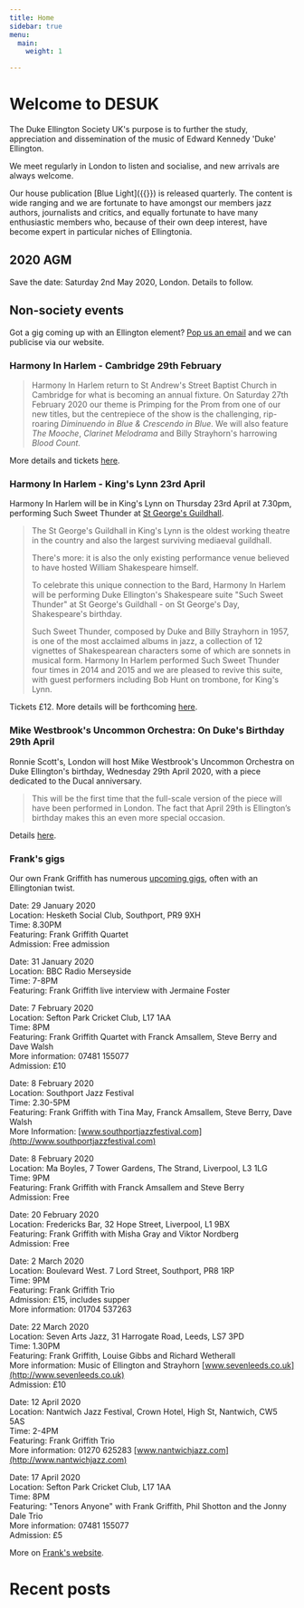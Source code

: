 ```yaml
---
title: Home
sidebar: true
menu:
  main:
    weight: 1

---
```

# Welcome to DESUK

The Duke Ellington Society UK's purpose is to further the study, appreciation and dissemination of the music of Edward Kennedy 'Duke' Ellington.

We meet regularly in London to listen and socialise, and new arrivals are always welcome.

Our house publication [Blue Light]({{<relref blue_light>}}) is released quarterly. The content is wide ranging and we are fortunate to have amongst our members jazz authors, journalists and critics, and equally fortunate to have many enthusiastic members who, because of their own deep interest, have become expert in particular niches of Ellingtonia.

<!--
## Next meeting

... will be in 2020! Happy New Year from us and watch this space.
-->

## 2020 AGM

Save the date: Saturday 2nd May 2020, London. Details to follow.

## Non-society events

Got a gig coming up with an Ellington element? <a href="mailto:desuk@dukeellington.org.uk">Pop us an email</a> and we can publicise via our website.

### Harmony In Harlem - Cambridge 29th February

> Harmony In Harlem return to St Andrew's Street Baptist Church in Cambridge for what is becoming an annual fixture. On Saturday 27th February 2020 our theme is Primping for the Prom from one of our new titles, but the centrepiece of the show is the challenging, rip-roaring *Diminuendo in Blue & Crescendo in Blue*. We will also feature *The Mooche*, *Clarinet Melodrama* and Billy Strayhorn's harrowing *Blood Count.*

More details and tickets [here](http://www.harmonyinharlem.co.uk).

### Harmony In Harlem - King's Lynn 23rd April

Harmony In Harlem will be in King's Lynn on Thursday 23rd April at 7.30pm, performing Such Sweet Thunder at [St George's Guildhall](https://www.shakespearesguildhalltrust.org.uk).

> The St George's Guildhall in King's Lynn is the oldest working theatre
> in the country and also the largest surviving mediaeval guildhall.
>
> There's more: it is also the only existing performance venue believed to
> have hosted William Shakespeare himself.
>
> To celebrate this unique connection to the Bard, Harmony In Harlem will
> be performing Duke Ellington's Shakespeare suite "Such Sweet Thunder" at
> St George's Guildhall - on St George's Day, Shakespeare's birthday.
>
> Such Sweet Thunder, composed by Duke and Billy Strayhorn in 1957, is one
> of the most acclaimed albums in jazz, a collection of 12 vignettes of
> Shakespearean characters some of which are sonnets in musical form.
> Harmony In Harlem performed Such Sweet Thunder four times in 2014 and
> 2015 and we are pleased to revive this suite, with guest performers
> including Bob Hunt on trombone, for King's Lynn.

Tickets £12. More details will be forthcoming
[here](http://www.harmonyinharlem.co.uk).

### Mike Westbrook's Uncommon Orchestra: On Duke's Birthday 29th April

Ronnie Scott's, London will host Mike Westbrook's Uncommon Orchestra on Duke Ellington's birthday, Wednesday 29th April 2020, with a piece dedicated to the Ducal anniversary.

> This will be the first time that the full-scale version of the piece will have been performed in London. The fact that April 29th is Ellington’s birthday makes this an even more special occasion.

Details [here](https://www.ronniescotts.co.uk/performances/view/5728-mike-westbrooks-uncommon-orchestra-perform-duke-ellington).

### Frank's gigs

Our own Frank Griffith has numerous [upcoming gigs](http://www.frankgriffith.co.uk), often with an Ellingtonian twist.

Date: 29 January 2020<br/>
Location: Hesketh Social Club, Southport, PR9 9XH<br/>
Time: 8.30PM<br/>
Featuring: Frank Griffith Quartet<br/>
Admission: Free admission<br/>

Date: 31 January 2020<br/>
Location: BBC Radio Merseyside<br/>
Time: 7-8PM<br/>
Featuring: Frank Griffith live interview with Jermaine Foster<br/>

Date: 7 February 2020<br/>
Location: Sefton Park Cricket Club, L17 1AA<br/>
Time: 8PM<br/>
Featuring: Frank Griffith Quartet with Franck Amsallem, Steve Berry and Dave Walsh<br/>
More information: 07481 155077<br/>
Admission: £10<br/>

Date: 8 February 2020<br/>
Location: Southport Jazz Festival<br/>
Time: 2.30-5PM<br/>
Featuring: Frank Griffith with Tina May, Franck Amsallem, Steve Berry, Dave Walsh<br/>
More Information: [www.southportjazzfestival.com](http://www.southportjazzfestival.com)<br/>

Date: 8 February 2020<br/>
Location: Ma Boyles, 7 Tower Gardens, The Strand, Liverpool, L3 1LG<br/>
Time: 9PM<br/>
Featuring: Frank Griffith with Franck Amsallem and Steve Berry<br/>
Admission: Free<br/>

Date: 20 February 2020<br/>
Location: Fredericks Bar, 32 Hope Street, Liverpool, L1 9BX<br/>
Featuring: Frank Griffith with Misha Gray and Viktor Nordberg<br/>
Admission: Free<br/>

Date: 2 March 2020<br/>
Location: Boulevard West. 7 Lord Street, Southport, PR8 1RP<br/>
Time: 9PM<br/>
Featuring: Frank Griffith Trio<br/>
Admission: £15, includes supper<br/>
More information: 01704 537263<br/>

Date: 22 March 2020<br/>
Location: Seven Arts Jazz, 31 Harrogate Road, Leeds, LS7 3PD<br/>
Time: 1.30PM<br/>
Featuring: Frank Griffith, Louise Gibbs and Richard Wetherall<br/>
More information: Music of Ellington and Strayhorn [www.sevenleeds.co.uk](http://www.sevenleeds.co.uk)<br/>
Admission: £10<br/>

Date: 12 April 2020<br/>
Location: Nantwich Jazz Festival, Crown Hotel, High St, Nantwich, CW5 5AS<br/>
Time: 2-4PM<br/>
Featuring: Frank Griffith Trio<br/>
More information: 01270 625283 [www.nantwichjazz.com](http://www.nantwichjazz.com)<br/>

Date: 17 April 2020<br/>
Location: Sefton Park Cricket Club, L17 1AA<br/>
Time: 8PM<br/>
Featuring: "Tenors Anyone" with Frank Griffith, Phil Shotton and the Jonny Dale Trio<br/>
More information: 07481 155077<br/>
Admission: £5<br/>

More on [Frank's website](http://www.frankgriffith.co.uk).

<!--

Date: 31 May 2020<br/>
Location: The Railway Pub, 74 wellington road, Stockport, SK4 1HF<br/>
Time: 9PM<br/>
Featuring: Frank Griffith Quartet<br/>
0161 477 3680<br/>
Free<br/>

Date: 16 June 2020<br/>
Location: Wilmslow Conservative Club.15 Grove Avenue, Wilmslow, SK9 5EG<br/>
Time: 8.30PM<br/>
Featuring: The Frank Griffith Quartet<br/>
More information: 01625 528336<br/>
Admission: £8<br/>

Date: 18  July June 2020<br/>
Location: Bridport Arts Centre, South Street, Bridport, DT6 3NR<br/>
Time: 8.00PM<br/>
Featuring: The Frank Griffith Quartet with Guy Gardner, Stu Barker and Matt Skelton, with guest vocalist, Rachel More. Performing the music of Burt Bacharach<br/>
More information: 01308 427183 www.bridport-arts.com<br/>
Admission: £13<br/>

Date/Time: September 8, 2020. 8.30PM<br/>
Location: Wilmslow Conservative Club. 15 Grove, Wilmslow, SK9 5EG<br/>
Featuring: Frank Griffith Nonet 01625 528336<br/>
Admission: £8<br/>

Date: 2 October 2020<br/>
Location: Sefton Park Cricket Club, L17 1AA<br/>
Time: 8PM.<br/>
Featuring: The Frank Griffith Nonet<br/>

-->

# Recent posts
